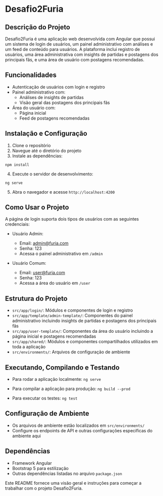 # Desafio2Furia

## Descrição do Projeto
Desafio2Furia é uma aplicação web desenvolvida com Angular que possui um sistema de login de usuários, um painel administrativo com análises e um feed de conteúdo para usuários. A plataforma inclui registro de usuários, uma área administrativa com insights de partidas e postagens dos principais fãs, e uma área de usuário com postagens recomendadas.

## Funcionalidades
- Autenticação de usuários com login e registro
- Painel administrativo com:
  - Análises de insights de partidas
  - Visão geral das postagens dos principais fãs
- Área do usuário com:
  - Página inicial
  - Feed de postagens recomendadas

## Instalação e Configuração
1. Clone o repositório
2. Navegue até o diretório do projeto
3. Instale as dependências:

``` 
npm install
```

4. Execute o servidor de desenvolvimento:
```
ng serve
```
5. Abra o navegador e acesse ```http://localhost:4200```

## Como Usar o Projeto
A página de login suporta dois tipos de usuários com as seguintes credenciais:

- Usuário Admin:
  - Email: admin@furia.com
  - Senha: 123
  - Acessa o painel administrativo em ```/admin```

- Usuário Comum:
  - Email: user@furia.com
  - Senha: 123
  - Acessa a área do usuário em ```/user```

## Estrutura do Projeto
- ```src/app/login/```: Módulos e componentes de login e registro
- ```src/app/template/admin-template/```: Componentes do painel administrativo incluindo insights de partidas e postagens dos principais fãs
- ```src/app/user-template/```: Componentes da área do usuário incluindo a página inicial e postagens recomendadas
- ```src/app/shared/```: Módulos e componentes compartilhados utilizados em toda a aplicação
- ```src/environments/```: Arquivos de configuração de ambiente

## Executando, Compilando e Testando
- Para rodar a aplicação localmente:
```ng serve```

- Para compilar a aplicação para produção:
```ng build --prod```

- Para executar os testes:
```ng test```

## Configuração de Ambiente
- Os arquivos de ambiente estão localizados em ```src/environments/```
- Configure os endpoints de API e outras configurações específicas do ambiente aqui

## Dependências
- Framework Angular
- Bootstrap 5 para estilização
- Outras dependências listadas no arquivo ```package.json```

Este README fornece uma visão geral e instruções para começar a trabalhar com o projeto Desafio2Furia.
